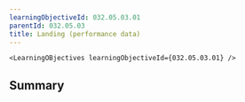 ```yaml
---
learningObjectiveId: 032.05.03.01
parentId: 032.05.03
title: Landing (performance data)
---
```


```tsx eval
<LearningOBjectives learningObjectiveId={032.05.03.01} />
```

## Summary
